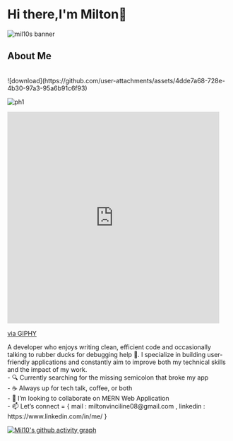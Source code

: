 # Hi there,I'm Milton👋
![mil10s banner](https://res.cloudinary.com/dl3lloezx/image/upload/v1745792281/git_banner_qf1kfp.jpg)
</br>
## About Me
</br>
![download](https://github.com/user-attachments/assets/4dde7a68-728e-4b30-97a3-95a6b91c6f93)





![ph1](https://giphy.com/embed/USV0ym3bVWQJJmNu3N)
<iframe src="https://giphy.com/embed/USV0ym3bVWQJJmNu3N" width="480" height="480" style="" frameBorder="0" class="giphy-embed" allowFullScreen></iframe><p><a href="https://giphy.com/gifs/smu-ellipsis-smuellipsis-USV0ym3bVWQJJmNu3N">via GIPHY</a></p>
A developer who enjoys writing clean, efficient code and occasionally talking to rubber ducks for debugging help 🐤.
I specialize in building user-friendly applications and constantly aim to improve both my technical skills and the impact of my work.
</br>
- 🔍 Currently searching for the missing semicolon that broke my app
</br>
- ☕ Always up for tech talk, coffee, or both
</br>
- 👯 I’m looking to collaborate on MERN Web Application
</br>
- 📫 Let’s connect = { mail : miltonvinciline08@gmail.com , linkedin : https://www.linkedin.com/in/me/ }

[![Mil10's github activity graph](https://github-readme-activity-graph.vercel.app/graph?username=Mil10x&bg_color=000000&color=ffffff&line=1c61ba&point=ffffff&area=true&hide_border=true)](https://github.com/ashutosh00710/github-readme-activity-graph)
